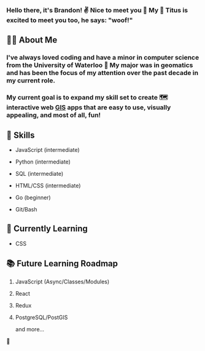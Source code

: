 ### Hello there, it's Brandon! :v: Nice to meet you :partying_face: My :dog: Titus is excited to meet you too, he says: "woof!"

## :blond_haired_man: About Me

### I've always loved coding and have a minor in computer science from the University of Waterloo :school: My major was in geomatics and has been the focus of my attention over the past decade in my current role.

### My current goal is to expand my skill set to create :world_map: interactive web [GIS](https://www.esri.com/en-us/what-is-gis/overview "What is GIS? | Geographic Information System Mapping Technology") apps that are easy to use, visually appealing, and most of all, fun!

## :mechanical_arm: Skills

* JavaScript (intermediate)

* Python (intermediate)

* SQL (intermediate)

* HTML/CSS (intermediate)

* Go (beginner)

* Git/Bash

## :open_book: Currently Learning

* CSS

## :books: Future Learning Roadmap

1. JavaScript (Async/Classes/Modules)

2. React

3. Redux

4. PostgreSQL/PostGIS

   and more...

:feet:
